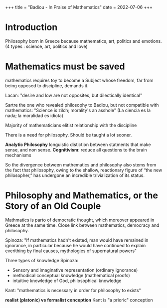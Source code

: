 +++
title = "Badiou - In Praise of Mathematics"
date = 2022-07-06
+++

# Introduction

Philosophy born in Greece because mathematics, art, politics and emotions. (4 types : science, art, politics and love)

# Mathematics must be saved

mathematics requires toy to become a Subject whose freedom, far from being opposed to discipline, demands it.

Lacan: "desire and low are not opposites, but dilectically identical"

Sartre the one who revealed philosophy to Badiou, but not compatible with mathematics: "Science is zilch; morality's an asshole" (La ciencia es la nada; la moralidad es idiota)

Majority of mathematicians elitist relationship with the discipline

There is a need for philosophy. Should be taught a lot sooner.

**Analytic Philosophy** longuistic distiction between statments that make sense, and non sense.
**Cognitivism**: reduce all questions to the brain mechanisms

So the divergence between mathematics and philosophy also stems from the fact that philosophy, owing to the shallow, reactionary figure of “the new philosopher,” has undergone an incredible trivialization of its status.

# Philosophy and Mathematics, or the Story of an Old Couple

Mathmatics is parto of democratic thought, which moreover appeared in Greece at the same time. Close link between mathematics, democracy and philosophy.

Spinoza: "If mathematics hadn't existed, man would have remained in ignorance, in particular because he would have continued to explain everithing by final causes, mythologies of supernatural powers"

Three types of knowledge Spinoza:

- Sensory and imaginative representation (ordinary ignorance)
- methodical conceptual knowledge (mathematical proofs)
- intuitive knowledge of God, philosophical knowledge

Kant: "mathematics is necessary in order for philosophy to exists"

**realist (platonic) vs formalist conception**
Kant is "a prioric" conception

